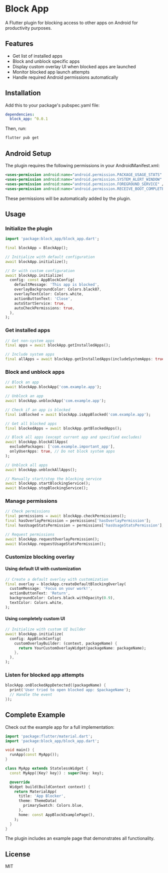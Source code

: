 # Block App

A Flutter plugin for blocking access to other apps on Android for productivity purposes.

## Features

- Get list of installed apps
- Block and unblock specific apps
- Display custom overlay UI when blocked apps are launched
- Monitor blocked app launch attempts
- Handle required Android permissions automatically

## Installation

Add this to your package's pubspec.yaml file:

```yaml
dependencies:
  block_app: ^0.0.1
```

Then, run:

```bash
flutter pub get
```

## Android Setup

The plugin requires the following permissions in your AndroidManifest.xml:

```xml
<uses-permission android:name="android.permission.PACKAGE_USAGE_STATS" />
<uses-permission android:name="android.permission.SYSTEM_ALERT_WINDOW" />
<uses-permission android:name="android.permission.FOREGROUND_SERVICE" />
<uses-permission android:name="android.permission.RECEIVE_BOOT_COMPLETED" />
```

These permissions will be automatically added by the plugin.

## Usage

### Initialize the plugin

```dart
import 'package:block_app/block_app.dart';

final blockApp = BlockApp();

// Initialize with default configuration
await blockApp.initialize();

// Or with custom configuration
await blockApp.initialize(
  config: const AppBlockConfig(
    defaultMessage: 'This app is blocked',
    overlayBackgroundColor: Colors.black87,
    overlayTextColor: Colors.white,
    actionButtonText: 'Close',
    autoStartService: true,
    autoCheckPermissions: true,
  ),
);
```

### Get installed apps

```dart
// Get non-system apps
final apps = await blockApp.getInstalledApps();

// Include system apps
final allApps = await blockApp.getInstalledApps(includeSystemApps: true);
```

### Block and unblock apps

```dart
// Block an app
await blockApp.blockApp('com.example.app');

// Unblock an app
await blockApp.unblockApp('com.example.app');

// Check if an app is blocked
final isBlocked = await blockApp.isAppBlocked('com.example.app');

// Get all blocked apps
final blockedApps = await blockApp.getBlockedApps();

// Block all apps (except current app and specified excludes)
await blockApp.blockAllApps(
  excludePackages: ['com.example.important_app'],
  onlyUserApps: true, // Do not block system apps
);

// Unblock all apps
await blockApp.unblockAllApps();

// Manually start/stop the blocking service
await blockApp.startBlockingService();
await blockApp.stopBlockingService();
```

### Manage permissions

```dart
// Check permissions
final permissions = await blockApp.checkPermissions();
final hasOverlayPermission = permissions['hasOverlayPermission'];
final hasUsageStatsPermission = permissions['hasUsageStatsPermission'];

// Request permissions
await blockApp.requestOverlayPermission();
await blockApp.requestUsageStatsPermission();
```

### Customize blocking overlay

#### Using default UI with customization

```dart
// Create a default overlay with customization
final overlay = blockApp.createDefaultBlockingOverlay(
  customMessage: 'Focus on your work!',
  actionButtonText: 'Return',
  backgroundColor: Colors.black.withOpacity(0.9),
  textColor: Colors.white,
);
```

#### Using completely custom UI

```dart
// Initialize with custom UI builder
await blockApp.initialize(
  config: AppBlockConfig(
    customOverlayBuilder: (context, packageName) {
      return YourCustomOverlayWidget(packageName: packageName);
    },
  ),
);
```

### Listen for blocked app attempts

```dart
blockApp.onBlockedAppDetected((packageName) {
  print('User tried to open blocked app: $packageName');
  // Handle the event
});
```

## Complete Example

Check out the example app for a full implementation:

```dart
import 'package:flutter/material.dart';
import 'package:block_app/block_app.dart';

void main() {
  runApp(const MyApp());
}

class MyApp extends StatelessWidget {
  const MyApp({Key? key}) : super(key: key);

  @override
  Widget build(BuildContext context) {
    return MaterialApp(
      title: 'App Blocker',
      theme: ThemeData(
        primarySwatch: Colors.blue,
      ),
      home: const AppBlockExamplePage(),
    );
  }
}
```

The plugin includes an example page that demonstrates all functionality.

## License

MIT
